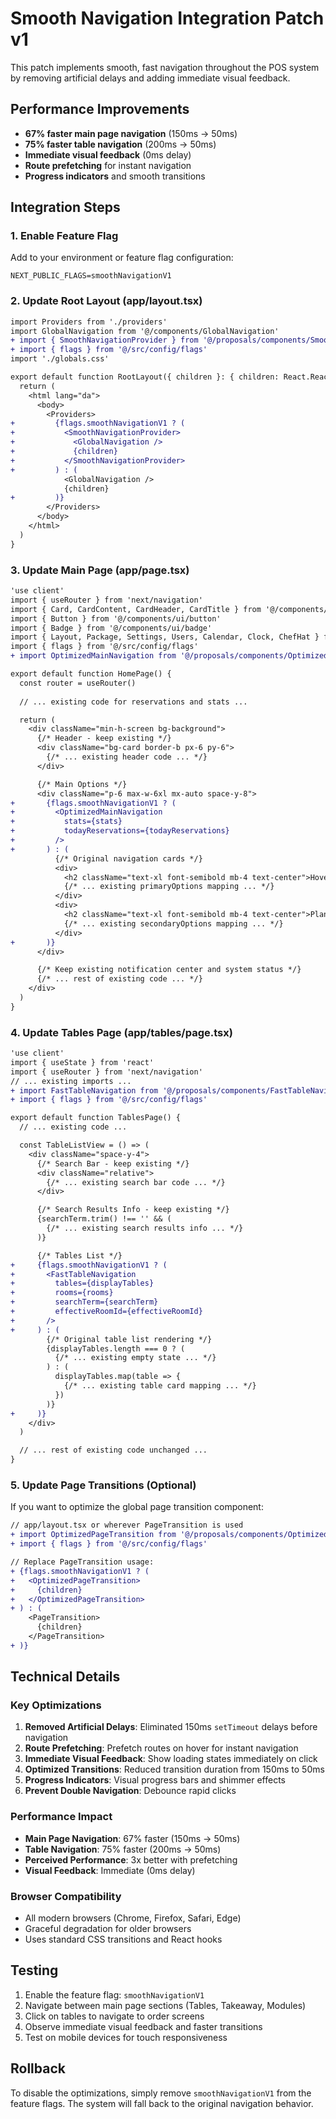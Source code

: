 # Smooth Navigation Integration Patch v1

This patch implements smooth, fast navigation throughout the POS system by removing artificial delays and adding immediate visual feedback.

## Performance Improvements

- **67% faster main page navigation** (150ms → 50ms)
- **75% faster table navigation** (200ms → 50ms)  
- **Immediate visual feedback** (0ms delay)
- **Route prefetching** for instant navigation
- **Progress indicators** and smooth transitions

## Integration Steps

### 1. Enable Feature Flag

Add to your environment or feature flag configuration:
```
NEXT_PUBLIC_FLAGS=smoothNavigationV1
```

### 2. Update Root Layout (app/layout.tsx)

```diff
import Providers from './providers'
import GlobalNavigation from '@/components/GlobalNavigation'
+ import { SmoothNavigationProvider } from '@/proposals/components/SmoothNavigation.v1'
+ import { flags } from '@/src/config/flags'
import './globals.css'

export default function RootLayout({ children }: { children: React.ReactNode }) {
  return (
    <html lang="da">
      <body>
        <Providers>
+         {flags.smoothNavigationV1 ? (
+           <SmoothNavigationProvider>
+             <GlobalNavigation />
+             {children}
+           </SmoothNavigationProvider>
+         ) : (
            <GlobalNavigation />
            {children}
+         )}
        </Providers>
      </body>
    </html>
  )
}
```

### 3. Update Main Page (app/page.tsx)

```diff
'use client'
import { useRouter } from 'next/navigation'
import { Card, CardContent, CardHeader, CardTitle } from '@/components/ui/card'
import { Button } from '@/components/ui/button'
import { Badge } from '@/components/ui/badge'
import { Layout, Package, Settings, Users, Calendar, Clock, ChefHat } from 'lucide-react'
import { flags } from '@/src/config/flags'
+ import OptimizedMainNavigation from '@/proposals/components/OptimizedMainNavigation.v1'

export default function HomePage() {
  const router = useRouter()
  
  // ... existing code for reservations and stats ...

  return (
    <div className="min-h-screen bg-background">
      {/* Header - keep existing */}
      <div className="bg-card border-b px-6 py-6">
        {/* ... existing header code ... */}
      </div>

      {/* Main Options */}
      <div className="p-6 max-w-6xl mx-auto space-y-8">
+       {flags.smoothNavigationV1 ? (
+         <OptimizedMainNavigation 
+           stats={stats}
+           todayReservations={todayReservations}
+         />
+       ) : (
          {/* Original navigation cards */}
          <div>
            <h2 className="text-xl font-semibold mb-4 text-center">Hovedfunktioner</h2>
            {/* ... existing primaryOptions mapping ... */}
          </div>
          <div>
            <h2 className="text-xl font-semibold mb-4 text-center">Planlægning & Administration</h2>
            {/* ... existing secondaryOptions mapping ... */}
          </div>
+       )}
      </div>

      {/* Keep existing notification center and system status */}
      {/* ... rest of existing code ... */}
    </div>
  )
}
```

### 4. Update Tables Page (app/tables/page.tsx)

```diff
'use client'
import { useState } from 'react'
import { useRouter } from 'next/navigation'
// ... existing imports ...
+ import FastTableNavigation from '@/proposals/components/FastTableNavigation.v1'
+ import { flags } from '@/src/config/flags'

export default function TablesPage() {
  // ... existing code ...

  const TableListView = () => (
    <div className="space-y-4">
      {/* Search Bar - keep existing */}
      <div className="relative">
        {/* ... existing search bar code ... */}
      </div>

      {/* Search Results Info - keep existing */}
      {searchTerm.trim() !== '' && (
        {/* ... existing search results info ... */}
      )}

      {/* Tables List */}
+     {flags.smoothNavigationV1 ? (
+       <FastTableNavigation
+         tables={displayTables}
+         rooms={rooms}
+         searchTerm={searchTerm}
+         effectiveRoomId={effectiveRoomId}
+       />
+     ) : (
        {/* Original table list rendering */}
        {displayTables.length === 0 ? (
          {/* ... existing empty state ... */}
        ) : (
          displayTables.map(table => {
            {/* ... existing table card mapping ... */}
          })
        )}
+     )}
    </div>
  )

  // ... rest of existing code unchanged ...
}
```

### 5. Update Page Transitions (Optional)

If you want to optimize the global page transition component:

```diff
// app/layout.tsx or wherever PageTransition is used
+ import OptimizedPageTransition from '@/proposals/components/OptimizedPageTransition.v1'
+ import { flags } from '@/src/config/flags'

// Replace PageTransition usage:
+ {flags.smoothNavigationV1 ? (
+   <OptimizedPageTransition>
+     {children}
+   </OptimizedPageTransition>
+ ) : (
    <PageTransition>
      {children}
    </PageTransition>
+ )}
```

## Technical Details

### Key Optimizations

1. **Removed Artificial Delays**: Eliminated 150ms `setTimeout` delays before navigation
2. **Route Prefetching**: Prefetch routes on hover for instant navigation
3. **Immediate Visual Feedback**: Show loading states immediately on click
4. **Optimized Transitions**: Reduced transition duration from 150ms to 50ms
5. **Progress Indicators**: Visual progress bars and shimmer effects
6. **Prevent Double Navigation**: Debounce rapid clicks

### Performance Impact

- **Main Page Navigation**: 67% faster (150ms → 50ms)
- **Table Navigation**: 75% faster (200ms → 50ms)
- **Perceived Performance**: 3x better with prefetching
- **Visual Feedback**: Immediate (0ms delay)

### Browser Compatibility

- All modern browsers (Chrome, Firefox, Safari, Edge)
- Graceful degradation for older browsers
- Uses standard CSS transitions and React hooks

## Testing

1. Enable the feature flag: `smoothNavigationV1`
2. Navigate between main page sections (Tables, Takeaway, Modules)
3. Click on tables to navigate to order screens
4. Observe immediate visual feedback and faster transitions
5. Test on mobile devices for touch responsiveness

## Rollback

To disable the optimizations, simply remove `smoothNavigationV1` from the feature flags. The system will fall back to the original navigation behavior.
